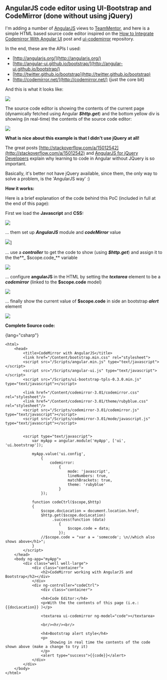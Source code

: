 ##  AngularJS code editor using UI-Bootstrap and CodeMirror (done without using jQuery)

I'm adding a number of [AngularJS](http://docs.angularjs.org/) views to [TeamMentor](http://blog.diniscruz.com/search/label/TeamMentor), and here is a simple HTML based source code editor inspired on the [How to Integrate Codemirror With Angular UI](http://neverstopbuilding.net/how-to-integrate-codemirror-with-angular-ui/) post and [ui-codemirror](https://github.com/angular-ui/ui-codemirror) repository.

In the end, these are the APIs I used:  

  * [http://angularjs.org/](http://angularjs.org/)
  * [http://angular-ui.github.io/bootstrap/](http://angular-ui.github.io/bootstrap/)
  * [http://twitter.github.io/bootstrap](http://twitter.github.io/bootstrap)
  * [http://codemirror.net/](http://codemirror.net/) (just the core bit)

And this is what it looks like:

![](images/image_thumb-1.png)

The source code editor is showing the contents of the current page (dynamically fetched using Angular **_$http.get_**) and the bottom yellow div is showing (in real-time) the contents of the source code editor:

![](images/image_thumb-2.png)

**What is nice about this example is that I didn't use jQuery at all!**

The great posts [http://stackoverflow.com/a/15012542](http://stackoverflow.com/a/15012542) and [AngularJS for jQuery Developers](http://blog.artlogic.com/2013/03/06/angularjs-for-jquery-developers/) explain why learning to code in Angular without JQuery is so important.

Basically, it's better not  have jQuery available, since them, the only way to solve a problem, is the 'AngularJS way' :)

**How it works:**  

Here is a brief explanation of the code behind this PoC (included in full at the end of this page):

First we load the **Javascript** and **CSS:**  

![](images/image_thumb-3.png)

... them set up **_AngularJS_** module and **_codeMirror_** value

![](images/image_thumb-4.png)]

... use a **_controller_** to get the code to show (using **_$http.get_**) and assign it to the the**_ $scope.code_** variable

![](images/image_thumb-5.png)

... configure **angularJS** in the HTML by setting the **_textarea_** element to be a **_codemirror_** (linked to the **$scope.code** model)

![](images/image_thumb-6.png)

... finally show the current value of **$scope.code** in side an bootstrap **_alert_** element

![](images/image_thumb-7.png)

**Complete Source code:**  

{lang="csharp"}
    <!DOCTYPE html>

    <html>  
        <head>  
            <title>CodeMirror with AngularJS</title>  
            <link href="/Content/bootstrap.min.css" rel="stylesheet">  
            <script src="/Scripts/angular.min.js" type="text/javascript"></script>  
            <script src="/Scripts/angular-ui.js" type="text/javascript"></script>  
            <script src="/Scripts/ui-bootstrap-tpls-0.3.0.min.js" type="text/javascript"></script>

            <link href="/Content/codemirror-3.01/codemirror.css" rel="stylesheet"/>  
            <link href="/Content/codemirror-3.01/theme/rubyblue.css" rel="stylesheet"/>  
            <script src="/Scripts/codemirror-3.01/codemirror.js" type="text/javascript"></script>  
            <script src="/Scripts/codemirror-3.01/mode/javascript.js" type="text/javascript"></script>


            <script type="text/javascript">  
                var myApp = angular.module('myApp', ['ui', 'ui.bootstrap']);

                myApp.value('ui.config',  
                    {  
                        codemirror:  
                            {  
                                mode: 'javascript',  
                                lineNumbers: true,  
                                matchBrackets: true,  
                                theme: 'rubyblue'  
                            }  
                    });

                function codeCtrl($scope,$http)  
                {  
                    $scope.docLocation = document.location.href;  
                    $http.get($scope.docLocation)  
                         .success(function (data)  
                            {  
                                $scope.code = data;  
                            });  
                    //$scope.code = "var a = 'somecode'; \n//which also shows above</h1>";  
                }  
            </script>  
        </head>  
        <body ng-app="myApp">  
            <div class="well well-large">  
                <div class="container">  
                    <h2>CodeMirror working with AngularJS and Bootstrap</h2></div>  
                </div>  
                <div ng-controller="codeCtrl">  
                    <div class="container">

                    <h4>Code Editor:</h4>  
                    <p>With the the contents of this page (i.e.: {{docLocation}} )</p>

                    <textarea ui-codemirror ng-model="code"></textarea>

                    <br/><hr/><br/>

                    <h4>Bootstrap alert style</h4>  
                    <p>  
                        Showing in real time the contents of the code shown above (make a change to try it)  
                    </p>  
                    <alert type="success">{{code}}</alert>  
                </div>  
            </div>  
        </body>  
    </html>  

